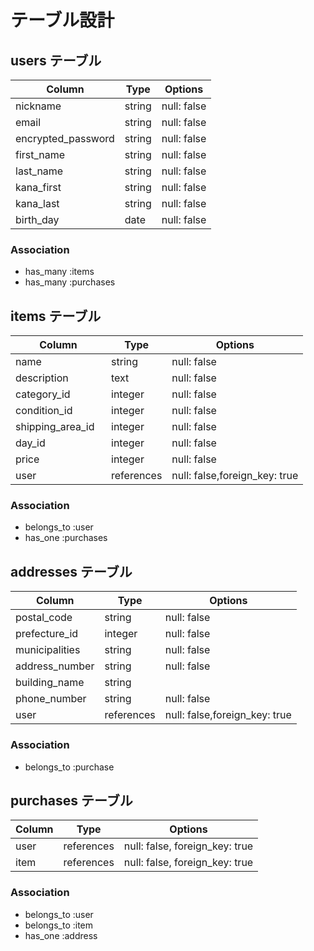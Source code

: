 # テーブル設計

## users テーブル

| Column             | Type   | Options     |
| ----------------   | ------ | ----------- |
| nickname           | string | null: false |
| email              | string | null: false |
| encrypted_password | string | null: false |
| first_name         | string | null: false |
| last_name          | string | null: false |   
| kana_first         | string | null: false |
| kana_last          | string | null: false |
| birth_day          | date   | null: false |



### Association
- has_many :items
- has_many :purchases


## items テーブル

| Column            | Type       | Options                       |
| --------------    | ---------- | ----------------------------- |
| name         　　　| string     | null: false                   |
| description  　　　| text       | null: false                   |
| category_id       | integer    | null: false                   |
| condition_id      | integer    | null: false                   |
| shipping_area_id  | integer    | null: false                   |
| day_id            | integer    | null: false                   |
| price             | integer    | null: false                   |
| user              | references | null: false,foreign_key: true |

### Association

- belongs_to :user
- has_one :purchases


## addresses テーブル

| Column           | Type       | Options                       |
| -----------------| ---------- | ----------------------------- |
| postal_code      | string     | null: false                   |
| prefecture_id    | integer    | null: false                   |
| municipalities   | string     | null: false                   |
| address_number   | string     | null: false                   |
| building_name    | string     |                               |
| phone_number     | string     | null: false                   |
| user             | references | null: false,foreign_key: true |

### Association

- belongs_to :purchase


## purchases テーブル

| Column          | Type       | Options                        |
| -------------   | ---------- | ------------------------------ |
| user            | references | null: false, foreign_key: true |
| item            | references | null: false, foreign_key: true |

### Association

- belongs_to :user
- belongs_to :item
- has_one :address
